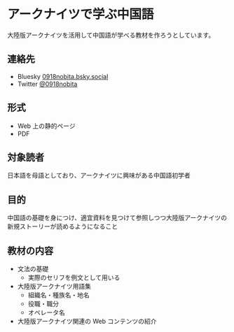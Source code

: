 # アークナイツで学ぶ中国語

大陸版アークナイツを活用して中国語が学べる教材を作ろうとしています。

## 連絡先

- Bluesky [0918nobita.bsky.social](https://bsky.app/profile/0918nobita.bsky.social)
- Twitter [@0918nobita](https://twitter.com/0918nobita)

## 形式

- Web 上の静的ページ
- PDF

## 対象読者

日本語を母語としており、アークナイツに興味がある中国語初学者

## 目的

中国語の基礎を身につけ、適宜資料を見つけて参照しつつ大陸版アークナイツの新規ストーリーが読めるようになること

## 教材の内容

- 文法の基礎
  - 実際のセリフを例文として用いる
- 大陸版アークナイツ用語集
  - 組織名・種族名・地名
  - 役職・職分
  - オペレータ名
- 大陸版アークナイツ関連の Web コンテンツの紹介
